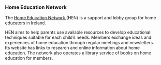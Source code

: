 ###  Home Education Network

The [ Home Education Network ](http://www.henireland.org) (HEN) is a support
and lobby group for home educators in Ireland.

HEN aims to help parents use available resources to develop educational
techniques suitable for each child’s needs. Members exchange ideas and
experiences of home education through regular meetings and newsletters. Its
website has links to research and online information about home education. The
network also operates a library service of books on home education for
members.
